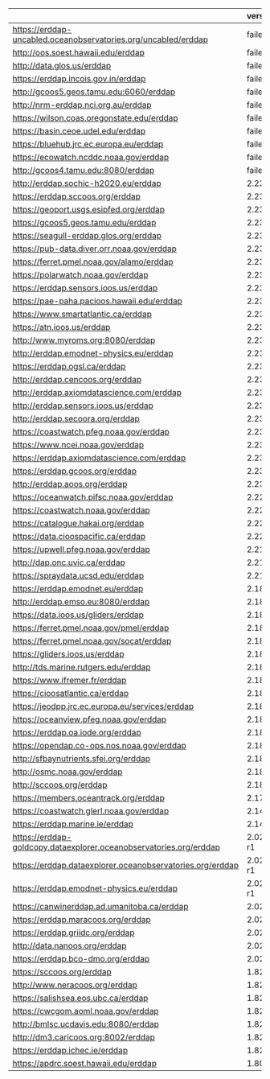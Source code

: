 |                                                                    | version       |
|:-------------------------------------------------------------------|:--------------|
| https://erddap-uncabled.oceanobservatories.org/uncabled/erddap     | failed        |
| http://oos.soest.hawaii.edu/erddap                                 | failed        |
| http://data.glos.us/erddap                                         | failed        |
| https://erddap.incois.gov.in/erddap                                | failed        |
| http://gcoos5.geos.tamu.edu:6060/erddap                            | failed        |
| http://nrm-erddap.nci.org.au/erddap                                | failed        |
| https://wilson.coas.oregonstate.edu/erddap                         | failed        |
| https://basin.ceoe.udel.edu/erddap                                 | failed        |
| https://bluehub.jrc.ec.europa.eu/erddap                            | failed        |
| https://ecowatch.ncddc.noaa.gov/erddap                             | failed        |
| http://gcoos4.tamu.edu:8080/erddap                                 | failed        |
| http://erddap.sochic-h2020.eu/erddap                               | 2.23          |
| https://erddap.sccoos.org/erddap                                   | 2.23          |
| https://geoport.usgs.esipfed.org/erddap                            | 2.23          |
| https://gcoos5.geos.tamu.edu/erddap                                | 2.23          |
| https://seagull-erddap.glos.org/erddap                             | 2.23          |
| https://pub-data.diver.orr.noaa.gov/erddap                         | 2.23          |
| https://ferret.pmel.noaa.gov/alamo/erddap                          | 2.23          |
| https://polarwatch.noaa.gov/erddap                                 | 2.23          |
| https://erddap.sensors.ioos.us/erddap                              | 2.23          |
| https://pae-paha.pacioos.hawaii.edu/erddap                         | 2.23          |
| https://www.smartatlantic.ca/erddap                                | 2.23          |
| https://atn.ioos.us/erddap                                         | 2.23          |
| http://www.myroms.org:8080/erddap                                  | 2.23          |
| http://erddap.emodnet-physics.eu/erddap                            | 2.23          |
| https://erddap.ogsl.ca/erddap                                      | 2.23          |
| http://erddap.cencoos.org/erddap                                   | 2.23          |
| http://erddap.axiomdatascience.com/erddap                          | 2.23          |
| http://erddap.sensors.ioos.us/erddap                               | 2.23          |
| http://erddap.secoora.org/erddap                                   | 2.23          |
| https://coastwatch.pfeg.noaa.gov/erddap                            | 2.23          |
| https://www.ncei.noaa.gov/erddap                                   | 2.23          |
| https://erddap.axiomdatascience.com/erddap                         | 2.23          |
| https://erddap.gcoos.org/erddap                                    | 2.23          |
| http://erddap.aoos.org/erddap                                      | 2.23          |
| https://oceanwatch.pifsc.noaa.gov/erddap                           | 2.22          |
| https://coastwatch.noaa.gov/erddap                                 | 2.22          |
| https://catalogue.hakai.org/erddap                                 | 2.22          |
| https://data.cioospacific.ca/erddap                                | 2.22          |
| https://upwell.pfeg.noaa.gov/erddap                                | 2.21          |
| http://dap.onc.uvic.ca/erddap                                      | 2.21          |
| https://spraydata.ucsd.edu/erddap                                  | 2.21          |
| https://erddap.emodnet.eu/erddap                                   | 2.18          |
| http://erddap.emso.eu:8080/erddap                                  | 2.18          |
| https://data.ioos.us/gliders/erddap                                | 2.18          |
| https://ferret.pmel.noaa.gov/pmel/erddap                           | 2.18          |
| https://ferret.pmel.noaa.gov/socat/erddap                          | 2.18          |
| https://gliders.ioos.us/erddap                                     | 2.18          |
| http://tds.marine.rutgers.edu/erddap                               | 2.18          |
| https://www.ifremer.fr/erddap                                      | 2.18          |
| https://cioosatlantic.ca/erddap                                    | 2.18          |
| https://jeodpp.jrc.ec.europa.eu/services/erddap                    | 2.18          |
| https://oceanview.pfeg.noaa.gov/erddap                             | 2.18          |
| https://erddap.oa.iode.org/erddap                                  | 2.18          |
| https://opendap.co-ops.nos.noaa.gov/erddap                         | 2.18          |
| http://sfbaynutrients.sfei.org/erddap                              | 2.18          |
| http://osmc.noaa.gov/erddap                                        | 2.18          |
| http://sccoos.org/erddap                                           | 2.18          |
| https://members.oceantrack.org/erddap                              | 2.17          |
| https://coastwatch.glerl.noaa.gov/erddap                           | 2.14          |
| https://erddap.marine.ie/erddap                                    | 2.14          |
| https://erddap-goldcopy.dataexplorer.oceanobservatories.org/erddap | 2.02_axiom-r1 |
| https://erddap.dataexplorer.oceanobservatories.org/erddap          | 2.02_axiom-r1 |
| https://erddap.emodnet-physics.eu/erddap                           | 2.02_axiom-r1 |
| https://canwinerddap.ad.umanitoba.ca/erddap                        | 2.02          |
| https://erddap.maracoos.org/erddap                                 | 2.02          |
| https://erddap.griidc.org/erddap                                   | 2.02          |
| http://data.nanoos.org/erddap                                      | 2.02          |
| https://erddap.bco-dmo.org/erddap                                  | 2.02          |
| https://sccoos.org/erddap                                          | 1.82          |
| http://www.neracoos.org/erddap                                     | 1.82          |
| https://salishsea.eos.ubc.ca/erddap                                | 1.82          |
| https://cwcgom.aoml.noaa.gov/erddap                                | 1.82          |
| http://bmlsc.ucdavis.edu:8080/erddap                               | 1.82          |
| http://dm3.caricoos.org:8002/erddap                                | 1.82          |
| https://erddap.ichec.ie/erddap                                     | 1.82          |
| https://apdrc.soest.hawaii.edu/erddap                              | 1.80          |